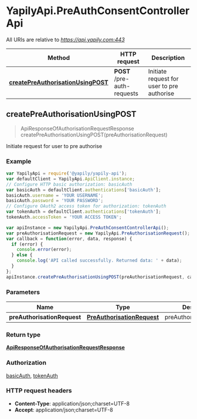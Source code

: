# YapilyApi.PreAuthConsentControllerApi

All URIs are relative to *https://api.yapily.com:443*

Method | HTTP request | Description
------------- | ------------- | -------------
[**createPreAuthorisationUsingPOST**](PreAuthConsentControllerApi.md#createPreAuthorisationUsingPOST) | **POST** /pre-auth-requests | Initiate request for user to pre authorise



## createPreAuthorisationUsingPOST

> ApiResponseOfAuthorisationRequestResponse createPreAuthorisationUsingPOST(preAuthorisationRequest)

Initiate request for user to pre authorise

### Example

```javascript
var YapilyApi = require('@yapily/yapily-api');
var defaultClient = YapilyApi.ApiClient.instance;
// Configure HTTP basic authorization: basicAuth
var basicAuth = defaultClient.authentications['basicAuth'];
basicAuth.username = 'YOUR USERNAME';
basicAuth.password = 'YOUR PASSWORD';
// Configure OAuth2 access token for authorization: tokenAuth
var tokenAuth = defaultClient.authentications['tokenAuth'];
tokenAuth.accessToken = 'YOUR ACCESS TOKEN';

var apiInstance = new YapilyApi.PreAuthConsentControllerApi();
var preAuthorisationRequest = new YapilyApi.PreAuthorisationRequest(); // PreAuthorisationRequest | preAuthorisationRequest
var callback = function(error, data, response) {
  if (error) {
    console.error(error);
  } else {
    console.log('API called successfully. Returned data: ' + data);
  }
};
apiInstance.createPreAuthorisationUsingPOST(preAuthorisationRequest, callback);
```

### Parameters



Name | Type | Description  | Notes
------------- | ------------- | ------------- | -------------
 **preAuthorisationRequest** | [**PreAuthorisationRequest**](PreAuthorisationRequest.md)| preAuthorisationRequest | 

### Return type

[**ApiResponseOfAuthorisationRequestResponse**](ApiResponseOfAuthorisationRequestResponse.md)

### Authorization

[basicAuth](../README.md#basicAuth), [tokenAuth](../README.md#tokenAuth)

### HTTP request headers

- **Content-Type**: application/json;charset=UTF-8
- **Accept**: application/json;charset=UTF-8


